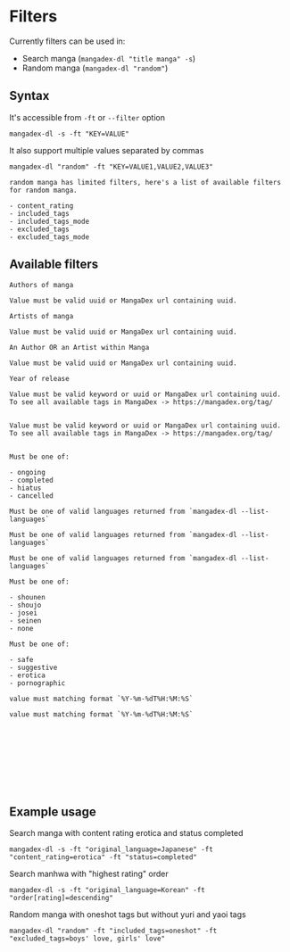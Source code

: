 # Filters

Currently filters can be used in:

- Search manga (`mangadex-dl "title manga" -s`)
- Random manga (`mangadex-dl "random"`)

## Syntax

It's accessible from `-ft` or `--filter` option

```shell
mangadex-dl -s -ft "KEY=VALUE"
```

It also support multiple values separated by commas

```shell
mangadex-dl "random" -ft "KEY=VALUE1,VALUE2,VALUE3"
```

```{note}
random manga has limited filters, here's a list of available filters for random manga.

- content_rating
- included_tags
- included_tags_mode
- excluded_tags
- excluded_tags_mode

```

## Available filters

```{option} authors [VALUE1, VALUE2, ...]
Authors of manga

Value must be valid uuid or MangaDex url containing uuid. 
```

```{option} artists [VALUE1, VALUE2, ...]
Artists of manga

Value must be valid uuid or MangaDex url containing uuid. 
```

```{option} author_or_artist [VALUE]
An Author OR an Artist within Manga

Value must be valid uuid or MangaDex url containing uuid. 
```

```{option} year [INTEGER]
Year of release
```

```{option} included_tags [VALUE1, VALUE2, ...]
Value must be valid keyword or uuid or MangaDex url containing uuid. 
To see all available tags in MangaDex -> https://mangadex.org/tag/
```

```{option} included_tags_mode [OR, AND]
```

```{option} excluded_tags [VALUE1, VALUE2, ...]
Value must be valid keyword or uuid or MangaDex url containing uuid. 
To see all available tags in MangaDex -> https://mangadex.org/tag/
```

```{option} excluded_tags_mode [OR, AND]
```

```{option} status [VALUE1, VALUE2, ...]
Must be one of:

- ongoing
- completed
- hiatus
- cancelled
```

```{option} original_language [VALUE1, VALUE2, ...]
Must be one of valid languages returned from `mangadex-dl --list-languages`
```

```{option} excluded_original_language [VALUE1, VALUE2, ...]
Must be one of valid languages returned from `mangadex-dl --list-languages`
```

```{option} available_translated_language [VALUE1, VALUE2, ...]
Must be one of valid languages returned from `mangadex-dl --list-languages`
```

```{option} publication_demographic [VALUE1, VALUE2, ...]
Must be one of:

- shounen
- shoujo
- josei
- seinen
- none
```

```{option} content_rating [VALUE1, VALUE2, ...]
Must be one of:

- safe
- suggestive
- erotica
- pornographic
```

```{option} created_at_since [DATETIME]
value must matching format `%Y-%m-%dT%H:%M:%S`
```

```{option} updated_at_since [DATETIME]
value must matching format `%Y-%m-%dT%H:%M:%S`
```

```{option} has_available_chapters [1 or 0, true or false]
```

```{option} order[title] [asc or ascending, desc or descending]
```

```{option} order[year] [asc or ascending, desc or descending]
```

```{option} order[createdAt] [asc or ascending, desc or descending]
```

```{option} order[updatedAt] [asc or ascending, desc or descending]
```

```{option} order[latestUploadedChapter] [asc or ascending, desc or descending]
```

```{option} order[followedCount] [asc or ascending, desc or descending]
```

```{option} order[relevance] [asc or ascending, desc or descending]
```

```{option} order[rating] [asc or ascending, desc or descending]
```

## Example usage

Search manga with content rating erotica and status completed

```shell
mangadex-dl -s -ft "original_language=Japanese" -ft "content_rating=erotica" -ft "status=completed"
```

Search manhwa with "highest rating" order

```shell
mangadex-dl -s -ft "original_language=Korean" -ft "order[rating]=descending"
```

Random manga with oneshot tags but without yuri and yaoi tags

```shell
mangadex-dl "random" -ft "included_tags=oneshot" -ft "excluded_tags=boys' love, girls' love"
```
